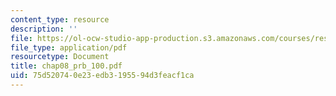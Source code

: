 ```yaml
---
content_type: resource
description: ''
file: https://ol-ocw-studio-app-production.s3.amazonaws.com/courses/res-6-001-continuum-electromechanics-spring-2009/75d520740e23edb3195594d3feacf1ca_chap08_prb_100.pdf
file_type: application/pdf
resourcetype: Document
title: chap08_prb_100.pdf
uid: 75d52074-0e23-edb3-1955-94d3feacf1ca
---
```

